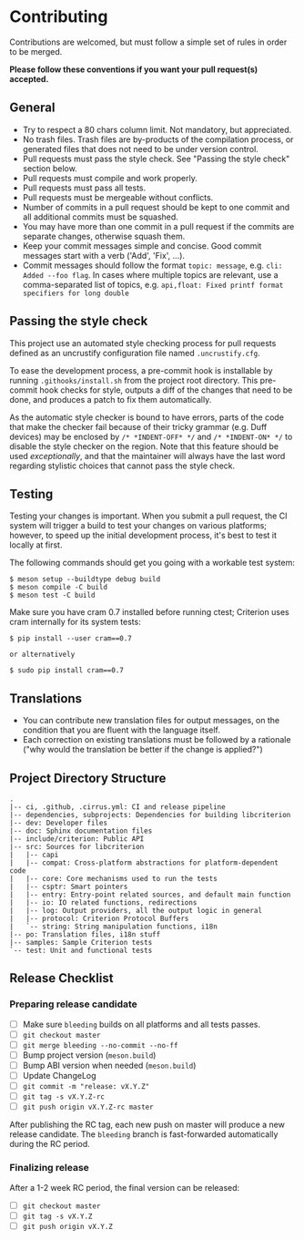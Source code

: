 # Contributing

Contributions are welcomed, but must follow a simple set of rules in order to
be merged.

**Please follow these conventions if you want your pull request(s) accepted.**

## General

* Try to respect a 80 chars column limit. Not mandatory, but appreciated.
* No trash files. Trash files are by-products of the compilation process, or
  generated files that does not need to be under version control.
* Pull requests must pass the style check. See "Passing the style check" section below.
* Pull requests must compile and work properly.
* Pull requests must pass all tests.
* Pull requests must be mergeable without conflicts.
* Number of commits in a pull request should be kept to one commit and all
  additional commits must be squashed.
* You may have more than one commit in a pull request if the commits are
  separate changes, otherwise squash them.
* Keep your commit messages simple and concise. Good commit messages start
  with a verb ('Add', 'Fix', ...).
* Commit messages should follow the format `topic: message`, e.g. `cli: Added --foo flag`.
  In cases where multiple topics are relevant, use a comma-separated list of topics, e.g.
  `api,float: Fixed printf format specifiers for long double`

## Passing the style check

This project use an automated style checking process for pull requests defined as
an uncrustify configuration file named `.uncrustify.cfg`.

To ease the development process, a pre-commit hook is installable by running
`.githooks/install.sh` from the project root directory. This pre-commit hook
checks for style, outputs a diff of the changes that need to be done, and
produces a patch to fix them automatically.

As the automatic style checker is bound to have errors, parts of the code
that make the checker fail because of their tricky grammar (e.g. Duff devices)
may be enclosed by `/* *INDENT-OFF* */` and `/* *INDENT-ON* */` to disable
the style checker on the region. Note that this feature should be used
*exceptionally*, and that the maintainer will always have the last word regarding
stylistic choices that cannot pass the style check.

## Testing

Testing your changes is important. When you submit a pull request, the CI system
will trigger a build to test your changes on various platforms; however, to speed
up the initial development process, it's best to test it locally at first.

The following commands should get you going with a workable test system:

```
$ meson setup --buildtype debug build
$ meson compile -C build
$ meson test -C build
```

Make sure you have cram 0.7 installed before running ctest; Criterion uses cram
internally for its system tests:

```
$ pip install --user cram==0.7

or alternatively

$ sudo pip install cram==0.7
```

## Translations

* You can contribute new translation files for output messages, on the
  condition that you are fluent with the language itself.
* Each correction on existing translations must be followed by a
  rationale ("why would the translation be better if the change is applied?")

## Project Directory Structure

    .
    |-- ci, .github, .cirrus.yml: CI and release pipeline
    |-- dependencies, subprojects: Dependencies for building libcriterion
    |-- dev: Developer files
    |-- doc: Sphinx documentation files
    |-- include/criterion: Public API
    |-- src: Sources for libcriterion
    |   |-- capi
    |   |-- compat: Cross-platform abstractions for platform-dependent code
    |   |-- core: Core mechanisms used to run the tests
    |   |-- csptr: Smart pointers
    |   |-- entry: Entry-point related sources, and default main function
    |   |-- io: IO related functions, redirections
    |   |-- log: Output providers, all the output logic in general
    |   |-- protocol: Criterion Protocol Buffers
    |   `-- string: String manipulation functions, i18n
    |-- po: Translation files, i18n stuff
    |-- samples: Sample Criterion tests
    `-- test: Unit and functional tests

## Release Checklist

### Preparing release candidate

* [ ] Make sure `bleeding` builds on all platforms and all tests passes.
* [ ] `git checkout master`
* [ ] `git merge bleeding --no-commit --no-ff`
* [ ] Bump project version (`meson.build`)
* [ ] Bump ABI version when needed (`meson.build`)
* [ ] Update ChangeLog
* [ ] `git commit -m "release: vX.Y.Z"`
* [ ] `git tag -s vX.Y.Z-rc`
* [ ] `git push origin vX.Y.Z-rc master`

After publishing the RC tag, each new push on master will produce a new release candidate.
The `bleeding` branch is fast-forwarded automatically during the RC period.

### Finalizing release

After a 1-2 week RC period, the final version can be released:

* [ ] `git checkout master`
* [ ] `git tag -s vX.Y.Z`
* [ ] `git push origin vX.Y.Z`
